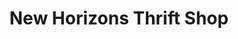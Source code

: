 ---
title: "New Horizons Thrift Shop"
url: /colorado-springs/new-horizons-thrift-shop/
shop: charity
---